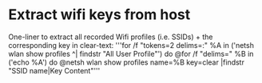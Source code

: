 # Extract wifi keys from host
One-liner to extract all recorded Wifi profiles (i.e. SSIDs) + the corresponding key in clear-text:
'''for /f "tokens=2 delims=:" %A in ('netsh wlan show profiles ^| findstr "All User Profile"') do @for /f "delims=" %B in ('echo %A') do @netsh wlan show profiles name=%B key=clear |findstr "SSID name|Key Content"'''
 
